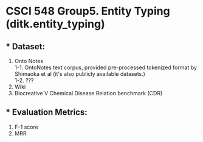# CSCI 548 Group5. Entity Typing (ditk.entity_typing)

## * Dataset:
1.	Onto Notes <br>
1-1. OntoNotes text corpus, provided pre-processed tokenized format by Shimaoka et al (it's also publicly available datasets.)<br>
1-2. ???
2.	Wiki <br>
3.	Biocreative V Chemical Disease Relation benchmark (CDR)


## * Evaluation Metrics:
1.	F-1 score
2.	MRR
